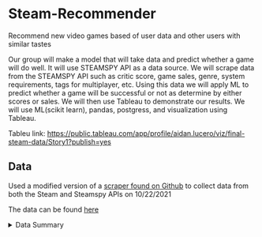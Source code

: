 # Steam-Recommender

Recommend new video games based of user data and other users with similar tastes

Our group will make a model that will take data and predict whether a game will do well. It
will use STEAMSPY API as a data source. We will scrape data from the STEAMSPY API such as critic score, game sales, genre, system requirements, tags for multiplayer, etc.
Using this data we will apply ML to predict whether a game will be successful or not as determine by either scores or sales.
We will then use Tableau to demonstrate our results.
We will use ML(scikit learn), pandas, postgress, and visualization using Tableau.

Tableu link: https://public.tableau.com/app/profile/aidan.lucero/viz/final-steam-data/Story1?publish=yes

## Data

 Used a modified version of a [scraper found on Github](https://github.com/nik-davis/steam-data-science-project) to collect data from both the Steam and Steamspy APIs on 10/22/2021

The data can be found [here](https://www.dropbox.com/sh/w11p1f0q3wr1el3/AAADSXS2Znz-EBehVpXSNDNMa?dl=0)

<details>
  <summary>Data Summary</summary>

| Column Name | DataType | Source | Description |
| --- | --- | --- | --- |
| **appid** | *integer* | both | Identifier for game |
| **name** | *string* | both | Name of game |
| **developers** | *string Array* | Steam | Company(s) that developed the game |
| **publishers** | *string Array* | Steam | Company(s) that published the game |
| **positive** | *integer* | SteamSpy | Count of positive reviews on Steam |
| **negative** | *integer* | SteamSpy | Count of negative reviews on Steam |
| **owners** | *String* | SteamSpy | Integer range of total purchases for the game on Steam |
| **average_forever** | *integer* | SteamSpy | Average playtime since March 2009, in minutes |
| **average_2weeks** | *integer* | SteamSpy | Average playtime in the last two weeks, in minutes |
| **median_forever** | *integer* | SteamSpy | Median playtime since March 2009, in minutes |
| **median_2weeks** | *integer* | SteamSpy | Median playtime in the last two weeks, in minutes |
| **price** | *integer* | SteamSpy | Current US price in cents |
| **initialprice** | *integer* | SteamSpy | Original US price in cents |
| **discount** | *integer* | SteamSpy | Current discount in percents |
| **languages** | *String* | SteamSpy | List of supported languages |
| **genre** | *String* | SteamSpy | List of genres |
| **ccu** | *integer* | SteamSpy | Peak concurrent users in the previous day |
| **tags** | *JSON* | SteamSpy | Game's tags with vote counts |

</details>


